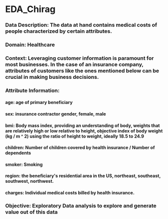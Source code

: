 # EDA_Chirag

### Data Description: The data at hand contains medical costs of people characterized by certain attributes.

### Domain: Healthcare

### Context: Leveraging customer information is paramount for most businesses. In the case of an insurance company, attributes of customers like the ones mentioned below can be crucial in making business decisions. 

### Attribute Information:
#### age: age of primary beneficiary
#### sex: insurance contractor gender, female, male
#### bmi: Body mass index, providing an understanding of body, weights that are relatively high or low relative to height, objective index of body weight (kg / m ^ 2) using the ratio of height to weight, ideally 18.5 to 24.9
#### children: Number of children covered by health insurance / Number of dependents
#### smoker: Smoking
#### region: the beneficiary's residential area in the US, northeast, southeast, southwest, northwest.
#### charges: Individual medical costs billed by health insurance.

### Objective: Exploratory Data analysis to explore and generate value out of this data
